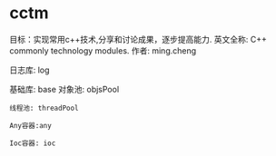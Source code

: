 # cctm

目标：实现常用c++技术,分享和讨论成果，逐步提高能力.
英文全称: C++ commonly technology modules.
作者: ming.cheng

日志库: log

基础库: base
    对象池: objsPool
    
    线程池: threadPool
    
    Any容器:any
    
    Ioc容器: ioc
    
    

